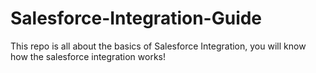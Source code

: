 # Salesforce-Integration-Guide
This repo is all about the basics of Salesforce Integration, you will know how the salesforce integration works! 
